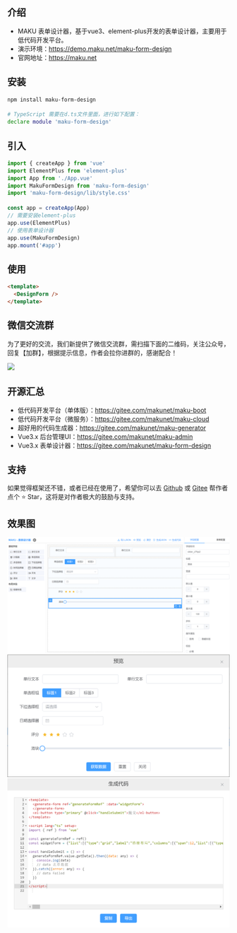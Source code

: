 ## 介绍
- MAKU 表单设计器，基于vue3、element-plus开发的表单设计器，主要用于低代码开发平台。
- 演示环境：https://demo.maku.net/maku-form-design
- 官网地址：https://maku.net

## 安装

```bash
npm install maku-form-design

# TypeScript 需要在d.ts文件里面，进行如下配置：
declare module 'maku-form-design'
```

## 引入

```typescript
import { createApp } from 'vue'
import ElementPlus from 'element-plus'
import App from './App.vue'
import MakuFormDesign from 'maku-form-design'
import 'maku-form-design/lib/style.css'

const app = createApp(App)
// 需要安装element-plus
app.use(ElementPlus)
// 使用表单设计器
app.use(MakuFormDesign)
app.mount('#app')
```


## 使用
```html
<template>
  <DesignForm />
</template>
```

## 微信交流群
为了更好的交流，我们新提供了微信交流群，需扫描下面的二维码，关注公众号，回复【加群】，根据提示信息，作者会拉你进群的，感谢配合！

![](https://maku.net/app/img/qrcode.jpg)


## 开源汇总
- 低代码开发平台（单体版）：https://gitee.com/makunet/maku-boot
- 低代码开发平台（微服务）：https://gitee.com/makunet/maku-cloud
- 超好用的代码生成器：https://gitee.com/makunet/maku-generator
- Vue3.x 后台管理UI：https://gitee.com/makunet/maku-admin
- Vue3.x 表单设计器：https://gitee.com/makunet/maku-form-design



## 支持
如果觉得框架还不错，或者已经在使用了，希望你可以去 [Github](https://github.com/makunet/maku-form-design) 或 [Gitee](https://gitee.com/makunet/maku-form-design) 帮作者点个 ⭐ Star，这将是对作者极大的鼓励与支持。


## 效果图
![输入图片说明](images/1.png)
![输入图片说明](images/2.png)
![输入图片说明](images/3.png)
